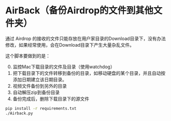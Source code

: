 # AirBack（备份Airdrop的文件到其他文件夹）

通过 Airdrop 的接收的文件只能存放在用户家目录的Download目录下，没有办法修改，如果经常使用，会在Download目录下产生大量杂乱文件。

这个脚本要做到的是：

0. 监控Mac下载目录的文件及目录（使用watchdog）
1. 把下载目录下的文件转移到备份的目录，如移动硬盘的某个目录，并且自动按添加日期建立该日期目录。
2. 视频文件备份到另外的目录
3. 自动解压zip到备份目录
4. 备份完成后，删除下载目录下的源文件

``` bash
pip install -r requirements.txt
./Airback.py
```
